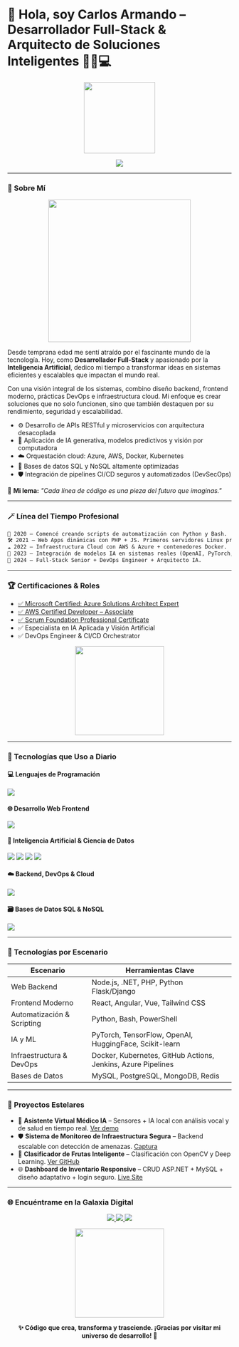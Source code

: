 # 🌌 Hola, soy **Carlos Armando** – Desarrollador Full-Stack & Arquitecto de Soluciones Inteligentes 👨‍🚀💻

<p align="center">
  <img src="https://media.giphy.com/media/M9gbBd9nbDrOTu1Mqx/giphy.gif" width="160" />
</p>

<p align="center">
  <img src="https://readme-typing-svg.demolab.com?font=Fira+Code&size=24&pause=1000&color=00FFC8&center=true&vCenter=true&width=800&lines=Full-Stack+Engineer+%7C+IA+%26+DevOps+Specialist+%7C+Cloud+Architect;Conectando+tecnolog%C3%ADas+para+soluciones+globales+e+inteligentes;Python+%7C+C%2B%2B+%7C+C%23+%7C+Java+%7C+JavaScript+%7C+PHP+%7C+SQL+%7C+Cloud+%F0%9F%94%A5"/>
</p>

---

### 🧠 Sobre Mí

<p align="center">
  <img src="https://media.giphy.com/media/qgQUggAC3Pfv687qPC/giphy.gif" width="320" />
</p>

Desde temprana edad me sentí atraído por el fascinante mundo de la tecnología. Hoy, como **Desarrollador Full-Stack** y apasionado por la **Inteligencia Artificial**, dedico mi tiempo a transformar ideas en sistemas eficientes y escalables que impactan el mundo real.

Con una visión integral de los sistemas, combino diseño backend, frontend moderno, prácticas DevOps e infraestructura cloud. Mi enfoque es crear soluciones que no solo funcionen, sino que también destaquen por su rendimiento, seguridad y escalabilidad.

- ⚙️ Desarrollo de APIs RESTful y microservicios con arquitectura desacoplada
- 🤖 Aplicación de IA generativa, modelos predictivos y visión por computadora
- ☁️ Orquestación cloud: Azure, AWS, Docker, Kubernetes
- 💾 Bases de datos SQL y NoSQL altamente optimizadas
- 🛡️ Integración de pipelines CI/CD seguros y automatizados (DevSecOps)

🚀 **Mi lema:** _"Cada línea de código es una pieza del futuro que imaginas."_

---

### 🪄 Línea del Tiempo Profesional

```markdown
🧩 2020 — Comencé creando scripts de automatización con Python y Bash.
🛠️ 2021 — Web Apps dinámicas con PHP + JS. Primeros servidores Linux productivos.
☁️ 2022 — Infraestructura Cloud con AWS & Azure + contenedores Docker.
🧠 2023 — Integración de modelos IA en sistemas reales (OpenAI, PyTorch, Scikit-Learn).
🚀 2024 — Full-Stack Senior + DevOps Engineer + Arquitecto IA.
```

---

### 🏆 Certificaciones & Roles

- [✅ Microsoft Certified: Azure Solutions Architect Expert](https://learn.microsoft.com/en-us/certifications/azure-solutions-architect/)
- [✅ AWS Certified Developer – Associate](https://aws.amazon.com/certification/certified-developer-associate/)
- [✅ Scrum Foundation Professional Certificate](https://certiprof.com/collections/scrum/products/scrum-foundation-professional-certificate-sfpc)
- ✅ Especialista en IA Aplicada y Visión Artificial
- ✅ DevOps Engineer & CI/CD Orchestrator

<p align="center">
  <img src="https://media.giphy.com/media/Id6nt8uxvU08fUIhGo/giphy.gif" width="200" />
</p>

---

### 🧰 Tecnologías que Uso a Diario

#### 💻 Lenguajes de Programación
<p>
  <img src="https://skillicons.dev/icons?i=python,cpp,csharp,js,java,php,ts" />
</p>

#### 🌐 Desarrollo Web Frontend
<p>
  <img src="https://skillicons.dev/icons?i=html,css,react,vue,angular,tailwind,bootstrap,sass" />
</p>

#### 🧠 Inteligencia Artificial & Ciencia de Datos
<p>
  <img src="https://skillicons.dev/icons?i=pytorch,tensorflow" />
  <img src="https://img.shields.io/badge/scikit--learn-F7931E?style=for-the-badge&logo=scikit-learn&logoColor=white" />
  <img src="https://img.shields.io/badge/OpenAI-412991?style=for-the-badge&logo=openai&logoColor=white" />
  <img src="https://img.shields.io/badge/HuggingFace-FCC624?style=for-the-badge&logo=huggingface&logoColor=black" />
</p>

#### ☁️ Backend, DevOps & Cloud
<p>
  <img src="https://skillicons.dev/icons?i=nodejs,dotnet,linux,docker,kubernetes,aws,azure,nginx,bash,powershell" />
</p>

#### 🗃️ Bases de Datos SQL & NoSQL
<p>
  <img src="https://skillicons.dev/icons?i=mysql,postgres,mongodb,redis,sqlite" />
</p>

---

### 📂 Tecnologías por Escenario

| Escenario                        | Herramientas Clave                                                |
|----------------------------------|--------------------------------------------------------------------|
| Web Backend                     | Node.js, .NET, PHP, Python Flask/Django                           |
| Frontend Moderno               | React, Angular, Vue, Tailwind CSS                                 |
| Automatización & Scripting     | Python, Bash, PowerShell                                          |
| IA y ML                        | PyTorch, TensorFlow, OpenAI, HuggingFace, Scikit-learn            |
| Infraestructura & DevOps       | Docker, Kubernetes, GitHub Actions, Jenkins, Azure Pipelines      |
| Bases de Datos                 | MySQL, PostgreSQL, MongoDB, Redis                                 |

---

### 🚀 Proyectos Estelares

- 🤖 **Asistente Virtual Médico IA** – Sensores + IA local con análisis vocal y de salud en tiempo real. [Ver demo](#)
- 🛡️ **Sistema de Monitoreo de Infraestructura Segura** – Backend escalable con detección de amenazas. [Captura](#)
- 📡 **Clasificador de Frutas Inteligente** – Clasificación con OpenCV y Deep Learning. [Ver GitHub](#)
- 🌐 **Dashboard de Inventario Responsive** – CRUD ASP.NET + MySQL + diseño adaptativo + login seguro. [Live Site](#)

---

### 🌐 Encuéntrame en la Galaxia Digital

<p align="center">
  <a href="https://www.linkedin.com/in/carlos-armando-hernandez-cruz-887a44365" target="_blank">
    <img src="https://img.shields.io/badge/LinkedIn-0077B5?style=for-the-badge&logo=linkedin&logoColor=white"/>
  </a>
  <a href="mailto:carlosarmandohernadezcruz27@gmail.com">
    <img src="https://img.shields.io/badge/Gmail-D14836?style=for-the-badge&logo=gmail&logoColor=white"/>
  </a>
  <a href="https://tu-portfolio.com" target="_blank">
    <img src="https://img.shields.io/badge/Portafolio-00C897?style=for-the-badge&logo=google-chrome&logoColor=white"/>
  </a>
</p>

<p align="center">
  <img src="https://media.giphy.com/media/xT0xeJpnrWC4XWblEk/giphy.gif" width="200"/>
</p>

<p align="center">
  <strong>✨ Código que crea, transforma y trasciende. ¡Gracias por visitar mi universo de desarrollo! 🚀</strong>
</p>
